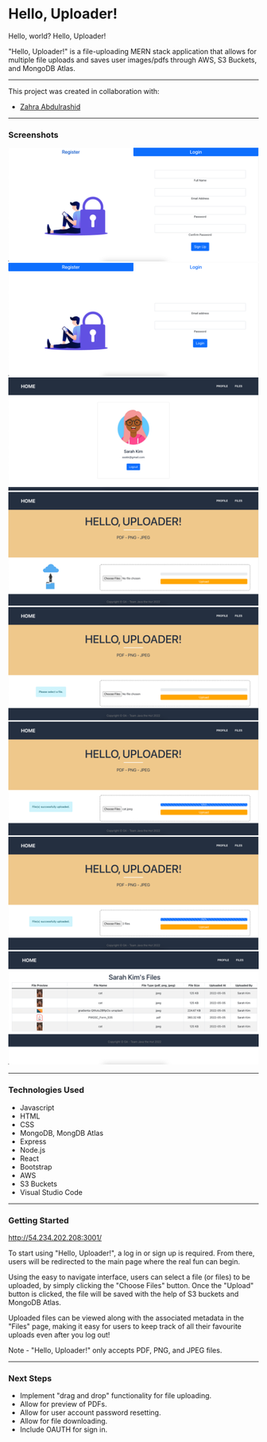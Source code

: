# Hello, Uploader!

Hello, world? Hello, Uploader!

"Hello, Uploader!" is a file-uploading MERN stack application that allows for multiple file uploads and saves user images/pdfs through AWS, S3 Buckets, and MongoDB Atlas.

---

This project was created in collaboration with:

- [Zahra Abdulrashid](https://github.com/zarax7)

---

### **Screenshots**

![Signup Page](./public/images/1.png)
![Login Page](./public/images/2.png)
![Profile Page](./public/images/3.png)
![Upload Page](./public/images/4.png)
![Upload Page-Error](./public/images/5.png)
![Upload Page-Single](./public/images/6.png)
![Upload Page-Multiple](./public/images/7.png)
![View Files Page](./public/images/8.png)

---

### **Technologies Used**

- Javascript
- HTML
- CSS
- MongoDB, MongDB Atlas
- Express
- Node.js
- React
- Bootstrap
- AWS
- S3 Buckets
- Visual Studio Code

---

### **Getting Started**

http://54.234.202.208:3001/

To start using "Hello, Uploader!", a log in or sign up is required. From there, users will be redirected to the main page where the real fun can begin.

Using the easy to navigate interface, users can select a file (or files) to be uploaded, by simply clicking the "Choose Files" button. Once the "Upload" button is clicked, the file will be saved with the help of S3 buckets and MongoDB Atlas.

Uploaded files can be viewed along with the associated metadata in the "Files" page, making it easy for users to keep track of all their favourite uploads even after you log out!

Note - "Hello, Uploader!" only accepts PDF, PNG, and JPEG files.

---

### **Next Steps**

- Implement "drag and drop" functionality for file uploading.
- Allow for preview of PDFs.
- Allow for user account password resetting.
- Allow for file downloading.
- Include OAUTH for sign in.
